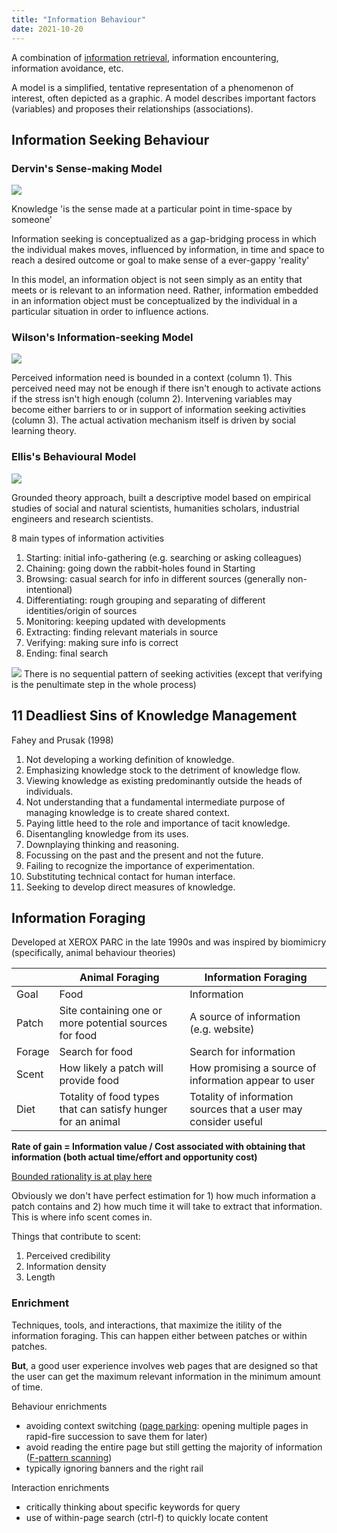 ```yaml
---
title: "Information Behaviour"
date: 2021-10-20
---
```


A combination of [information retrieval](thoughts/information-retrieval.md), information encountering, information avoidance, etc.

A model is a simplified, tentative representation of a phenomenon of interest, often depicted as a graphic. A model describes important factors (variables) and proposes their relationships (associations).

## Information Seeking Behaviour
### Dervin's Sense-making Model
![](/thoughts/images/dervin.png)

Knowledge 'is the sense made at a particular point in time-space by someone'

Information seeking is conceptualized as a gap-bridging process in which the individual makes moves, influenced by information, in time and space to reach a desired outcome or goal to make sense of a ever-gappy 'reality'

In this model, an information object is not seen simply as an entity that meets or is relevant to an information need. Rather, information embedded in an information object must be conceptualized by the individual in a particular situation in order to influence actions.

### Wilson's Information-seeking Model
![](/thoughts/images/wilson.png)

Perceived information need is bounded in a context (column 1). This perceived need may not be enough if there isn't enough to activate actions if the stress isn't high enough (column 2). Intervening variables may become either barriers to or in support of information seeking activities (column 3). The actual activation mechanism itself is driven by social learning theory.

### Ellis's Behavioural Model
![](/thoughts/images/ellis.png)

Grounded theory approach, built a descriptive model based on empirical studies of social and natural scientists, humanities scholars, industrial engineers and research scientists.

8 main types of information activities
1. Starting: initial info-gathering (e.g. searching or asking colleagues)
2. Chaining: going down the rabbit-holes found in Starting
3. Browsing: casual search for info in different sources (generally non-intentional)
4. Differentiating: rough grouping and separating of different identities/origin of sources
5. Monitoring: keeping updated with developments
6. Extracting: finding relevant materials in source
7. Verifying: making sure info is correct
8. Ending: final search

![](/thoughts/images/ellis-process.png)
There is no sequential pattern of seeking activities (except that verifying is the penultimate step in the whole process)

## 11 Deadliest Sins of Knowledge Management
Fahey and Prusak (1998)

1. Not developing a working definition of knowledge.
2. Emphasizing knowledge stock to the detriment of knowledge flow.
3. Viewing knowledge as existing predominantly outside the heads of individuals.
4. Not understanding that a fundamental intermediate purpose of managing knowledge is to create shared context.
5. Paying little heed to the role and importance of tacit knowledge.
6. Disentangling knowledge from its uses.
7. Downplaying thinking and reasoning.
8. Focussing on the past and the present and not the future.
9. Failing to recognize the importance of experimentation.
10. Substituting technical contact for human interface.
11. Seeking to develop direct measures of knowledge.

## Information Foraging
Developed at XEROX PARC in the late 1990s and was inspired by biomimicry (specifically, animal behaviour theories) 

||Animal Foraging|Information Foraging|
|---|---|---|
|Goal|Food|Information|
|Patch|Site containing one or more potential sources for food|A source of information (e.g. website)|
|Forage|Search for food|Search for information|
|Scent|How likely a patch will provide food|How promising a source of information appear to user|
|Diet|Totality of food types that can satisfy hunger for an animal|Totality of information sources that a user may consider useful|

**Rate of gain = Information value / Cost associated with obtaining that information (both actual time/effort and opportunity cost)**

[Bounded rationality is at play here](thoughts/rationality.md)

Obviously we don't have perfect estimation for 1) how much information a patch contains and 2) how much time it will take to extract that information. This is where info scent comes in.

Things that contribute to scent:
1. Perceived credibility
2. Information density
3. Length

### Enrichment
Techniques, tools, and interactions, that maximize the itility of the information foraging. This can happen either between patches or within patches.

**But**, a good user experience involves web pages that are designed so that the user can get the maximum relevant information in the minimum amount of time.

Behaviour enrichments
- avoiding context switching ([page parking](https://www.nngroup.com/articles/multi-tab-page-parking/): opening multiple pages in rapid-fire succession to save them for later)
- avoid reading the entire page but still getting the majority of information ([F-pattern scanning](https://www.nngroup.com/articles/f-shaped-pattern-reading-web-content/))
- typically ignoring banners and the right rail

Interaction enrichments
- critically thinking about specific keywords for query
- use of within-page search (ctrl-f) to quickly locate content